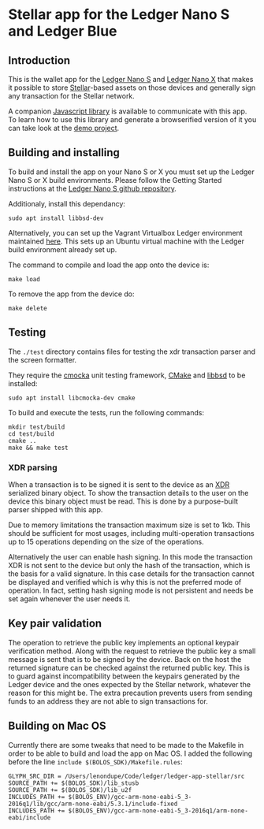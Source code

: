 # Stellar app for the Ledger Nano S and Ledger Blue

## Introduction

This is the wallet app for the [Ledger Nano S](https://www.ledgerwallet.com/products/ledger-nano-s) and [Ledger Nano X](https://www.ledgerwallet.com/products/ledger-nano-x) that makes it possible to store [Stellar](https://www.stellar.org/)-based assets on those devices and generally sign any transaction for the Stellar network.

A companion [Javascript library](https://github.com/LedgerHQ/ledgerjs) is available to communicate with this app. To learn how to use this library and generate a browserified version of it you can take look at the [demo project](https://github.com/lenondupe/ledgerjs-stellar).

## Building and installing

To build and install the app on your Nano S or X you must set up the Ledger Nano S or X build environments. Please follow the Getting Started instructions at the [Ledger Nano S github repository](https://github.com/LedgerHQ/ledger-nano-s).

Additionaly, install this dependancy:

```shell script
sudo apt install libbsd-dev
```

Alternatively, you can set up the Vagrant Virtualbox Ledger environment maintained [here](https://github.com/fix/ledger-vagrant). This sets up an Ubuntu virtual machine with the Ledger build environment already set up.

The command to compile and load the app onto the device is:

```shell script
make load
```

To remove the app from the device do:

```shell script
make delete
```

## Testing

The `./test` directory contains files for testing the xdr transaction parser and the screen formatter.

They require the [cmocka](https://cmocka.org/) unit testing framework, [CMake](https://cmake.org/) and [libbsd](https://libbsd.freedesktop.org/wiki/) to be installed:

```shell script
sudo apt install libcmocka-dev cmake
```

To build and execute the tests, run the following commands:

```shell script
mkdir test/build
cd test/build
cmake ..
make && make test
```

### XDR parsing

When a transaction is to be signed it is sent to the device as an [XDR](https://tools.ietf.org/html/rfc1832) serialized binary object. To show the transaction details to the user on the device this binary object must be read. This is done by a purpose-built parser shipped with this app.

Due to memory limitations the transaction maximum size is set to 1kb. This should be sufficient for most usages, including multi-operation transactions up to 15 operations depending on the size of the operations.

Alternatively the user can enable hash signing. In this mode the transaction XDR is not sent to the device but only the hash of the transaction, which is the basis for a valid signature. In this case details for the transaction cannot be displayed and verified which is why this is not the preferred mode of operation. In fact, setting hash signing mode is not persistent and needs be set again whenever the user needs it.

## Key pair validation

The operation to retrieve the public key implements an optional keypair verification method. Along with the request to retrieve the public key a small message is sent that is to be signed by the device. Back on the host the returned signature can be checked against the returned public key. This is to guard against incompatibility between the keypairs generated by the Ledger device and the ones expected by the Stellar network, whatever the reason for this might be. The extra precaution prevents users from sending funds to an address they are not able to sign transactions for.

## Building on Mac OS

Currently there are some tweaks that need to be made to the Makefile in order to be able to build and load the app on Mac OS. I added the following before the line `include $(BOLOS_SDK)/Makefile.rules`:

```
GLYPH_SRC_DIR = /Users/lenondupe/Code/ledger/ledger-app-stellar/src
SOURCE_PATH += $(BOLOS_SDK)/lib_stusb
SOURCE_PATH += $(BOLOS_SDK)/lib_u2f
INCLUDES_PATH += $(BOLOS_ENV)/gcc-arm-none-eabi-5_3-2016q1/lib/gcc/arm-none-eabi/5.3.1/include-fixed
INCLUDES_PATH += $(BOLOS_ENV)/gcc-arm-none-eabi-5_3-2016q1/arm-none-eabi/include
```
